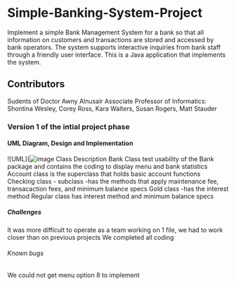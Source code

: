 # Simple-Banking-System-Project
Implement a simple Bank Management System for a bank so that all information on customers and transactions are stored and accessed by bank operators. The system supports interactive inquiries from bank staff through a friendly user interface. This is a Java application that implements the system.
## Contributors
Sudents of Doctor Awny Alnusair Associate Professor of Informatics: Shontina Wesley, Corey Ross, Kara Walters, Susan Rogers, Matt Stauder
### Version 1 of the intial project phase
#### UML Diagram, Design and Implementation 
![UML](![image](https://user-images.githubusercontent.com/81651930/113533900-22222800-959d-11eb-9bb5-485d8a7368ba.png)
  Class Description 
  Bank Class test usability of the Bank package and contains the coding to display menu and bank statistics
  Account class is the superclass that holds basic account functions
  Checking class - subclass  -has the methods that apply maintenance fee, transacaction fees, and minimum balance specs
  Gold class -has the interest method
  Regular class has interest method and minimum balance specs
  ##### Challenges 
  It was more difficult to operate as a team working on 1 file, we had to work closer than on previous 
  projects
  We completed all coding 
  ###### Known bugs
  We could not get menu option 8 to implement
  

